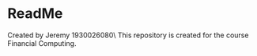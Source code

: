 # ReadMe
Created by Jeremy 1930026080\\
This repository is created for the course Financial Computing.
